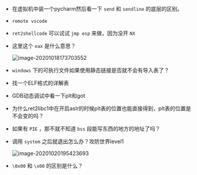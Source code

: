 + 在虚拟机中装一个pycharm然后看一下 `send` 和 `sendline` 的底层的区别。

+ `remote vscode` 

+ `ret2shellcode` 可以试试 `jmp esp` 来做，因为没开 `NX`

+ 这里这个 `eax` 是什么意思？

  ![image-20201018173703552](https://cdn.jsdelivr.net/gh/smallzhong/picgo-pic-bed/image-20201018173703552.png)
  
+ `windows` 下的可执行文件如果使用静态链接是否就不会有导入表了？

+ 找一个ELF格式的详解表

+ GDB动态调试中看一下plt和got

+ 为什么ret2libc1中在开启aslr的时候plt表的位置也能直接得到，plt表的位置是不会变的吗？

+ 如果有 `PIE` ，那不就不知道 `bss` 段能写东西的地方的地址了吗？

+ 调用 `system` 之后就退出怎么办？攻防世界level1

  ![image-20201020195423693](https://cdn.jsdelivr.net/gh/smallzhong/picgo-pic-bed/image-20201020195423693.png)

+ `\0x00` 和 `\x00` 的区别是什么？